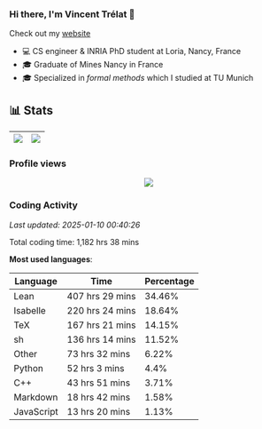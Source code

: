 ### Hi there, I'm Vincent Trélat 👋

Check out my [website](https://vtrelat.github.io)

-   💻 CS engineer & INRIA PhD student at Loria, Nancy, France
-   🎓 Graduate of Mines Nancy in France
-   🎓 Specialized in _formal methods_ which I studied at TU Munich

## 📊 **Stats**

| <img align="center" src="https://readme-stats.clckblog.space/api?username=VTrelat&show_icons=true&include_all_commits=true&theme=tokyonight&hide_border=true" /> | <img align="center" src="https://readme-stats.clckblog.space/api/top-langs/?username=VTrelat&layout=compact&theme=tokyonight&hide_border=true" /> |
| ---------------------------------------------------------------------------------------------------------------------------------------------------------------- | ------------------------------------------------------------------------------------------------------------------------------------------------- |

### Profile views

<p align="center">
 <img src="https://profile-counter.glitch.me/VTrelat/count.svg" />
</p>

<!--automations-->
### Coding Activity
_Last updated: 2025-01-10 00:40:26_

Total coding time: 1,182 hrs 38 mins

**Most used languages**:

| Language | Time | Percentage |
| ------------- | ------------- | ------------- |
| Lean | 407 hrs 29 mins | 34.46% |
| Isabelle | 220 hrs 24 mins | 18.64% |
| TeX | 167 hrs 21 mins | 14.15% |
| sh | 136 hrs 14 mins | 11.52% |
| Other | 73 hrs 32 mins | 6.22% |
| Python | 52 hrs 3 mins | 4.4% |
| C++ | 43 hrs 51 mins | 3.71% |
| Markdown | 18 hrs 42 mins | 1.58% |
| JavaScript | 13 hrs 20 mins | 1.13% |

